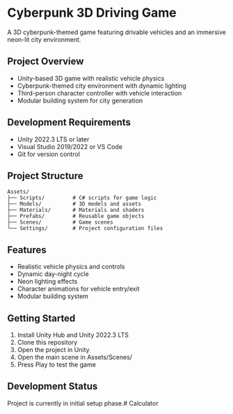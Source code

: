 # Cyberpunk 3D Driving Game

A 3D cyberpunk-themed game featuring drivable vehicles and an immersive neon-lit city environment.

## Project Overview
- Unity-based 3D game with realistic vehicle physics
- Cyberpunk-themed city environment with dynamic lighting
- Third-person character controller with vehicle interaction
- Modular building system for city generation

## Development Requirements
- Unity 2022.3 LTS or later
- Visual Studio 2019/2022 or VS Code
- Git for version control

## Project Structure
```
Assets/
├── Scripts/         # C# scripts for game logic
├── Models/          # 3D models and assets
├── Materials/       # Materials and shaders
├── Prefabs/         # Reusable game objects
├── Scenes/          # Game scenes
└── Settings/        # Project configuration files
```

## Features
- Realistic vehicle physics and controls
- Dynamic day-night cycle
- Neon lighting effects
- Character animations for vehicle entry/exit
- Modular building system

## Getting Started
1. Install Unity Hub and Unity 2022.3 LTS
2. Clone this repository
3. Open the project in Unity
4. Open the main scene in Assets/Scenes/
5. Press Play to test the game

## Development Status
Project is currently in initial setup phase.#   C a l c u l a t o r  
 